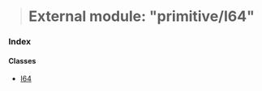 > # External module: "primitive/I64"

### Index

#### Classes

* [I64](../classes/_primitive_i64_.i64.md)